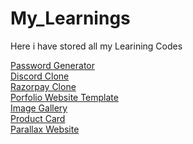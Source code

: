 # My_Learnings
 Here i have stored all my Learining Codes
 <br>

<a href="https://shahzan01.github.io/My_Learnings/passwordGenerator/" target="_blank" rel="noreferrer">Password Generator</a> <br>
<a href="https://shahzan01.github.io/My_Learnings/DCclone" target="_blank" rel="noreferrer">Discord Clone</a> <br>
<a href="https://shahzan01.github.io/My_Learnings/Razorpay" target="_blank" rel="noreferrer">Razorpay Clone</a><br>
<a href="https://shahzan01.github.io/My_Learnings/HTML%20CSS/portfolio%20template/" target="_blank" rel="noreferrer">Porfolio Website Template</a><br>
<a href="https://shahzan01.github.io/My_Learnings/HTML%20CSS/imageGallery%202" target="_blank" rel="noreferrer">Image Gallery</a> <br>
<a href="https://shahzan01.github.io/My_Learnings/HTML%20CSS/product%20card" target="_blank" rel="noreferrer">Product Card</a><br>
<a href="https://shahzan01.github.io/My_Learnings/HTML%20CSS/Parallax%20scrolling" target="_blank" rel="noreferrer">Parallax Website</a>





